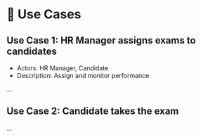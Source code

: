 # 📌 Use Cases

## Use Case 1: HR Manager assigns exams to candidates
- Actors: HR Manager, Candidate
- Description: Assign and monitor performance

...

## Use Case 2: Candidate takes the exam
...
